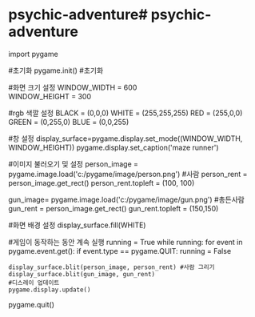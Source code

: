 # psychic-adventure# psychic-adventure

import pygame

#초기화
pygame.init()                           #초기화

#화면 크기 설정
WINDOW_WIDTH = 600       
WINDOW_HEIGHT = 300  

#rgb 색깔 설정
BLACK = (0,0,0)
WHITE = (255,255,255)
RED = (255,0,0)
GREEN = (0,255,0)
BLUE = (0,0,255)

#창 설정
display_surface=pygame.display.set_mode((WINDOW_WIDTH, WINDOW_HEIGHT))
pygame.display.set_caption('maze runner')

#이미지 불러오기 및 설정
person_image = pygame.image.load('c:/pygame/image/person.png')   #사람
person_rent = person_image.get_rect()
person_rent.topleft = (100, 100)

gun_image= pygame.image.load('c:/pygame/image/gun.png')         #총든사람
gun_rent = person_image.get_rect()
gun_rent.topleft = (150,150)

#화면 배경 설정
display_surface.fill(WHITE)

#게임이 동작하는 동안 계속 실행
running = True
while running:
    for event in pygame.event.get():
        if event.type == pygame.QUIT:
            running = False

    display_surface.blit(person_image, person_rent) #사람 그리기
    display_surface.blit(gun_image, gun_rent)
    #디스레이 업데이트
    pygame.display.update()

pygame.quit()


